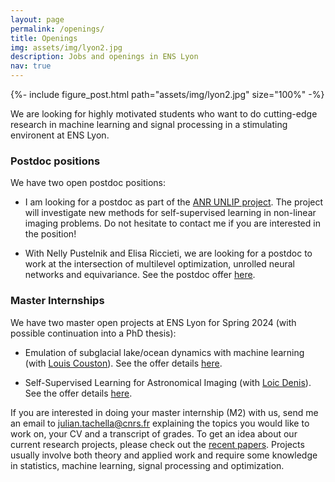 ```yaml
---
layout: page
permalink: /openings/
title: Openings
img: assets/img/lyon2.jpg
description: Jobs and openings in ENS Lyon
nav: true
---
```


{%- include figure_post.html 
    path="assets/img/lyon2.jpg"
    size="100%"
-%}

We are looking for highly motivated students who want to do cutting-edge research in machine learning and signal processing in a stimulating environent at ENS Lyon.

### Postdoc positions

We have two open postdoc positions:

- I am looking for a postdoc as part of the [ANR UNLIP project](https://anr.fr/fr/detail/call/aapg-appel-a-projets-generique-2023/). The project will investigate new methods for self-supervised learning in non-linear imaging problems. Do not hesitate to contact me if you are interested in the position!

- With Nelly Pustelnik and Elisa Riccieti, we are looking for a postdoc to work at the intersection of multilevel optimization, unrolled neural networks and equivariance. See the postdoc offer [here](/assets/pdf/postdoc_offer_unfolded_multilevel.pdf).

### Master Internships


We have two master open projects at ENS Lyon for Spring 2024 (with possible continuation into a PhD thesis):

- Emulation of subglacial lake/ocean dynamics with machine learning (with [Louis Couston](https://louiscouston.github.io/)). See the offer details [here](/assets/pdf/internship-offer-sp2024-AI-for-climate-tachella-couston.pdf).

- Self-Supervised Learning for Astronomical Imaging (with [Loic Denis](https://perso.univ-st-etienne.fr/deniloic/)). See the offer details [here](/assets/pdf/internship-offer-SelfSupLearning-Astro-Tachella-Denis.pdf).


 If you are interested in doing your master internship (M2) with us, send me an email to julian.tachella@cnrs.fr explaining the topics you would like to work on, your CV and a transcript of grades. To get an idea about our current research projects, please check out the [recent papers](https://scholar.google.co.uk/citations?user=u_hH-fUAAAAJ&hl=en). Projects usually involve both theory and applied work and require some knowledge in statistics, machine learning, signal processing and optimization.
